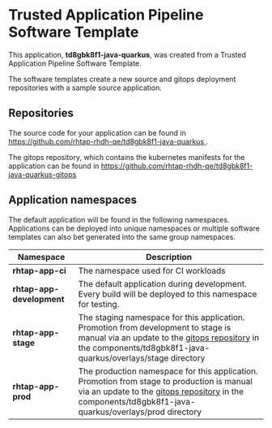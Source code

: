 # Trusted Application Pipeline Software Template

This application, **td8gbk8f1-java-quarkus**, was created from a Trusted Application Pipeline Software Template.

The software templates create a new source and gitops deployment repositories with a sample source application. 

## Repositories

The source code for your application can be found in [https://github.com/rhtap-rhdh-qe/td8gbk8f1-java-quarkus ](https://github.com/rhtap-rhdh-qe/td8gbk8f1-java-quarkus ).
 
The gitops repository, which contains the kubernetes manifests for the application can be found in 
[https://github.com/rhtap-rhdh-qe/td8gbk8f1-java-quarkus-gitops ](https://github.com/rhtap-rhdh-qe/td8gbk8f1-java-quarkus-gitops ) 

## Application namespaces 

The default application will be found in the following namespaces. Applications can be deployed into unique namespaces or multiple software templates can also bet generated into the same group namespaces.  

|  Namespace   |  Description   |  
| -------- | -------- |
| **rhtap-app-ci** | The namespace used for CI workloads |
| **rhtap-app-development** | The default application during development. Every build will be deployed to this namespace for testing. |
| **rhtap-app-stage** | The staging namespace for this application. Promotion from development to stage is manual via an update to the [gitops repository](https://github.com/rhtap-rhdh-qe/td8gbk8f1-java-quarkus-gitops ) in the components/td8gbk8f1-java-quarkus/overlays/stage directory |
| **rhtap-app-prod** | The production namespace for this application. Promotion from stage to production is manual via an update to the [gitops repository](https://github.com/rhtap-rhdh-qe/td8gbk8f1-java-quarkus-gitops ) in the components/td8gbk8f1-java-quarkus/overlays/prod directory |